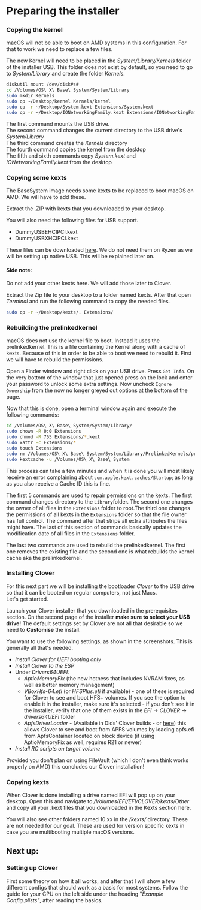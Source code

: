# Preparing the installer

### Copying the kernel

macOS will not be able to boot on AMD systems in this configuration. For that to work we need to replace a few files.

The new Kernel will need to be placed in the _System/Library/Kernels_ folder of the installer USB. This folder does not exist by default, so you need to go to _System/Library_ and create the folder _Kernels_.

```bash
diskutil mount /dev/disk#s#
cd /Volumes/OS\ X\ Base\ System/System/Library
sudo mkdir Kernels
sudo cp ~/Desktop/kernel Kernels/kernel
sudo cp -r ~/Desktop/System.kext Extensions/System.kext
sudo cp -r ~/Desktop/IONetworkingFamily.kext Extensions/IONetworkingFamily.kext
```

The first command mounts the USB drive.  
The second command changes the current directory to the USB drive's _System/Library_  
The third command creates the _Kernels_ directory  
The fourth command copies the kernel from the desktop  
The fifth and sixth commands copy _System.kext_ and _IONetworkingFamily.kext_ from the desktop

### Copying some kexts

The BaseSystem image needs some kexts to be replaced to boot macOS on AMD. We will have to add these.

Extract the .ZIP with kexts that you downloaded to your desktop.

You will also need the following files for USB support.

* DummyUSBEHCIPCI.kext
* DummyUSBXHCIPCI.kext

These files can be downloaded [here](https://github.com/hackintosh-guides/AMDVanilla/tree/master/files). We do not need them on Ryzen as we will be setting up native USB. This will be explained later on.

#### Side note:

Do not add your other kexts here. We will add those later to Clover.

Extract the Zip file to your desktop to a folder named kexts. After that open _Terminal_ and run the following command to copy the needed files.

```bash
sudo cp -r ~/Desktop/kexts/. Extensions/
```

### Rebuilding the prelinkedkernel

macOS does not use the kernel file to boot. Instead it uses the prelinkedkernel. This is a file containing the Kernel along with a cache of kexts. Because of this in order to be able to boot we need to rebuild it. First we will have to rebuild the permissions.

Open a Finder window and right click on your USB drive. Press `Get Info`. On the very bottom of the window that just opened press on the lock and enter your password to unlock some extra settings. Now uncheck `Ignore Ownership` from the now no longer greyed out options at the bottom of the page.

Now that this is done, open a terminal window again and execute the following commands:

```bash
cd /Volumes/OS\ X\ Base\ System/System/Library/
sudo chown -R 0:0 Extensions
sudo chmod -R 755 Extensions/*.kext
sudo xattr -c Extensions/*
sudo touch Extensions
sudo rm /Volumes/OS\ X\ Base\ System/System/Library/PrelinkedKernels/prelinkedkernel
sudo kextcache -u /Volumes/OS\ X\ Base\ System
```

This process can take a few minutes and when it is done you will most likely receive an error complaining about `com.apple.kext.caches/Startup`; as long as you also receive a Cache ID this is fine.

The first 5 commands are used to repair permissions on the kexts. The first command changes directory to the `Library`folder. The second one changes the owner of all files in the `Extensions` folder to root.The third one changes the permissions of all kexts in the `Extensions` folder so that the file owner has full control. The command after that strips all extra attributes the files might have. The last of this section of commands basically updates the modification date of all files in the `Extensions` folder.

The last two commands are used to rebuild the prelinkedkernel. The first one removes the existing file and the second one is what rebuilds the kernel cache aka the prelinkedkernel.

### Installing Clover

For this next part we will be installing the bootloader _Clover_ to the USB drive so that it can be booted on regular computers, not just Macs.  
Let's get started.

Launch your Clover installer that you downloaded in the prerequisites section. On the second page of the installer **make sure to select your USB drive!** The default settings set by Clover are not all that desirable so we need to **Customise** the install.

You want to use the following settings, as shown in the screenshots. This is generally all that's needed.

* _Install Clover for UEFI booting only_
* _Install Clover to the ESP_
* Under _Drivers64UEFI:_
  * _AptioMemoryFix_ \(the new hotness that includes NVRAM fixes, as well as better memory management\)
  * _VBoxHfs-64.efi_ \(or _HFSPlus.efi_ if available\) - one of these is required for Clover to see and boot HFS+ volumes. If you see the option to enable it in the installer, make sure it's selected - if you don't see it in the installer, verify that one of them exists in the _EFI -&gt; CLOVER -&gt; drivers64UEFI_ folder
  * _ApfsDriverLoader_ - \(Available in Dids' Clover builds - or [here](https://github.com/acidanthera/ApfsSupportPkg/releases)\) this allows Clover to see and boot from APFS volumes by loading apfs.efi from ApfsContainer located on block device \(if using AptioMemoryFix as well, requires R21 or newer\)
* _Install RC scripts on target volume_

Provided you don't plan on using FileVault \(which I don't even think works properly on AMD\) this concludes our Clover installation!

### Copying kexts

When Clover is done installing a drive named EFI will pop up on your desktop. Open this and navigate to _/Volumes/EFI/EFI/CLOVER/kexts/Other_ and copy all your .kext files that you downloaded in the Kexts section here.

You will also see other folders named 10.xx in the _/kexts/_ directory. These are not needed for our goal. These are used for version specific kexts in case you are multibooting multiple macOS versions.

## Next up:

### Setting up Clover

First some theory on how it all works, and after that I will show a few different configs that should work as a basis for most systems. Follow the guide for your CPU on the left side under the heading "_Example Config.plists"_, after reading the basics.

